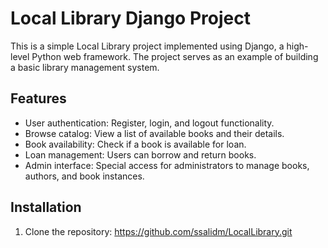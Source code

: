 # Local Library Django Project

This is a simple Local Library project implemented using Django, a high-level Python web framework. The project serves as an example of building a basic library management system.

## Features

- User authentication: Register, login, and logout functionality.
- Browse catalog: View a list of available books and their details.
- Book availability: Check if a book is available for loan.
- Loan management: Users can borrow and return books.
- Admin interface: Special access for administrators to manage books, authors, and book instances.

## Installation

1. Clone the repository: https://github.com/ssalidm/LocalLibrary.git

